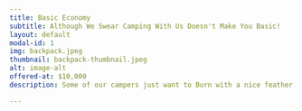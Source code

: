 ```yaml
---
title: Basic Economy
subtitle: Although We Swear Camping With Us Doesn't Make You Basic!
layout: default
modal-id: 1
img: backpack.jpeg
thumbnail: backpack-thumbnail.jpeg
alt: image-alt
offered-at: $10,000
description: Some of our campers just want to Burn with a nice feather mattress and hot shower to return to at the end of the day, and some just want to rage and get ratchet the entire time. This option is perfect for those that are planning on spending no time at camp and all of their time in front of the sound camps in a state of drugged fueled bliss in an attempt to hit every DJ with an active Soundcloud playing and only need something portable to sustain them. The Mirage Garage branded backpack supplied is packed full of every drug and stimulant you would need to last three days on the Playa without returning to base. Sunrise is coming up and you're miles away from a cup of coffee? No problem, take a bump on some of that cocaine to keep going! Muscle tension from dancing all night and you haven't had the opportunity to stretch or rub one out in the portashitter yet? Nothing a little GHB can't take care of! Additional provisions can be purchased to refill the backpack onsite for varying fees, although note that purchasing an additional bag is prohibited as only one personal item is allowed.

---
```

